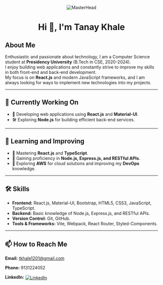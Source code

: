 <!-- MasterHead Image -->
<p align="center">
    <img src="https://maruf001-mt.github.io/Premium-Delivery/web.gif" alt="MasterHead">
</p>

<!-- Heading -->
<h1 align="center"> Hi 👋, I'm Tanay Khale</h1>

## About Me
Enthusiastic and passionate about technology, I am a Computer Science student at **Presidency University** (B.Tech in CSE, 2020-2024).  
I enjoy building web applications and constantly strive to improve my skills in both front-end and back-end development.  
My focus is on **React.js** and modern JavaScript frameworks, and I am always looking for ways to implement new technologies into my projects.

---

## 🔭 Currently Working On
- 🚀 Developing web applications using **React.js** and **Material-UI**.
- 🛠 Exploring **Node.js** for building efficient back-end services.

---

## 🌱 Learning and Improving
- 🔹 Mastering **React.js** and **TypeScript**.
- 🔹 Gaining proficiency in **Node.js, Express.js, and RESTful APIs**.
- 🔹 Exploring **AWS** for cloud solutions and improving my **DevOps** knowledge.

---

## 🛠 Skills  
- **Frontend:** React.js, Material-UI, Bootstrap, HTML5, CSS3, JavaScript, TypeScript.  
- **Backend:** Basic knowledge of Node.js, Express.js, and RESTful APIs.  
- **Version Control:** Git, GitHub.  
- **Tools & Frameworks:** Vite, Webpack, React Router, Styled-Components.  

---

## 📫 How to Reach Me  
<p>
    <strong>Email:</strong> <a href="mailto:tkhale1201@gmail.com">tkhale1201@gmail.com</a>  
</p>
<p>
    <strong>Phone:</strong> 9131224052  
</p>
<p>
    <strong>LinkedIn:</strong>  
    <a href="https://linkedin.com/in/tanay-khale12">
        <img align="center" src="https://img.shields.io/badge/linkedin-0A66C2?style=for-the-badge&logo=linkedin&logoColor=white" alt="LinkedIn">
    </a>
</p>
